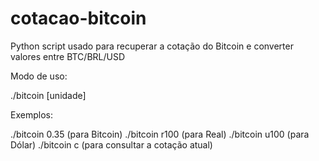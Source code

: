 # cotacao-bitcoin
Python script usado para recuperar a cotação do Bitcoin e converter valores entre BTC/BRL/USD

Modo de uso:

./bitcoin [unidade]

Exemplos:

./bitcoin 0.35 (para Bitcoin)
./bitcoin r100 (para Real)
./bitcoin u100 (para Dólar)
./bitcoin c (para consultar a cotação atual)
